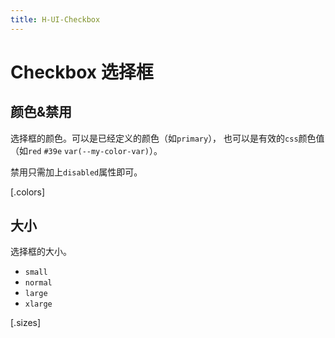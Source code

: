 ```yaml
---
title: H-UI-Checkbox
---
```


# Checkbox 选择框

## 颜色&禁用

选择框的颜色。可以是已经定义的颜色（如`primary`），
也可以是有效的`css`颜色值（如`red` `#39e` `var(--my-color-var)`）。

禁用只需加上`disabled`属性即可。

[.colors]

## 大小

选择框的大小。

- `small`
- `normal`
- `large`
- `xlarge`

[.sizes]
